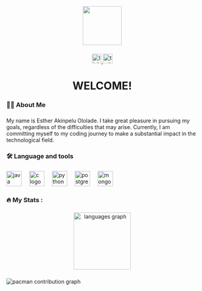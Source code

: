 <div align="center">
  <img height="102" src="https://i.imgflip.com/65efzo.gif"  />
</div>

###

<div align="center">
  <a href="https://www.linkedin.com/in/esther-akinpelu-1649a0290/" target="_blank">
    <img src="https://img.shields.io/static/v1?message=LinkedIn&logo=linkedin&label=&color=0077B5&logoColor=white&labelColor=&style=for-the-badge" height="25" alt="linkedin logo"  />
  </a>
  <a href="https://x.com/Ololadedgreat" target="_blank">
    <img src="https://img.shields.io/static/v1?message=Twitter&logo=twitter&label=&color=1DA1F2&logoColor=white&labelColor=&style=for-the-badge" height="25" alt="twitter logo"  />
  </a>
</div>

###

<h1 align="center">WELCOME!</h1>

###

<h3 align="left">👩‍💻  About Me</h3>

###

<p align="left">My name is Esther Akinpelu Ololade. I take great pleasure in pursuing my goals, regardless of the difficulties that may arise. Currently, I am committing myself to my coding journey to make a substantial impact in the technological field.</p>

###

<h3 align="left">🛠 Language and tools</h3>

###

<div align="left">
  <img src="https://cdn.jsdelivr.net/gh/devicons/devicon/icons/java/java-original.svg" height="40" alt="java logo"  />
  <img width="12" />
  <img src="https://cdn.jsdelivr.net/gh/devicons/devicon/icons/c/c-original.svg" height="40" alt="c logo"  />
  <img width="12" />
  <img src="https://cdn.jsdelivr.net/gh/devicons/devicon/icons/python/python-original.svg" height="40" alt="python logo"  />
  <img width="12" />
  <img src="https://skillicons.dev/icons?i=postgres" height="40" alt="postgresql logo"  />
  <img width="12" />
  <img src="https://skillicons.dev/icons?i=mongodb" height="40" alt="mongodb logo"  />
</div>

###

<h3 align="left">🔥   My Stats :</h3>

###

<div align="center">
  <img src="https://github-readme-stats.vercel.app/api/top-langs?username=Anonymous-lady&locale=en&hide_title=false&layout=compact&card_width=320&langs_count=5&theme=dracula&hide_border=false&order=2" height="150" alt="languages graph"  />
</div>

###

<picture>
  <source media="(prefers-color-scheme: dark)" srcset="https://raw.githubusercontent.com/Anonymous-lady/Anonymous-lady/output/pacman-contribution-graph-dark.svg">
  <source media="(prefers-color-scheme: light)" srcset="https://raw.githubusercontent.com/Anonymous-lady/Anonymous-lady/output/pacman-contribution-graph.svg">
  <img alt="pacman contribution graph" src="https://raw.githubusercontent.com/Anonymous-lady/Anonymous-lady/output/pacman-contribution-graph.svg">
</picture>

###
  
